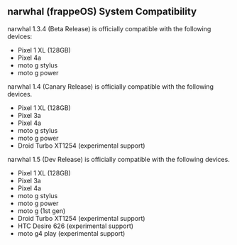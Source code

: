 ## narwhal (frappeOS) System Compatibility
narwhal 1.3.4 (Beta Release) is officially compatible with the following devices:
- Pixel 1 XL (128GB)
- Pixel 4a
- moto g stylus
- moto g power

narwhal 1.4 (Canary Release) is officially compatible with the following devices.
- Pixel 1 XL (128GB)
- Pixel 3a
- Pixel 4a
- moto g stylus
- moto g power
- Droid Turbo XT1254 (experimental support)

narwhal 1.5 (Dev Release) is officially compatible with the following devices.
- Pixel 1 XL (128GB)
- Pixel 3a
- Pixel 4a
- moto g stylus
- moto g power
- moto g (1st gen)
- Droid Turbo XT1254 (experimental support)
- HTC Desire 626 (experimental support)
- moto g4 play (experimental support)
